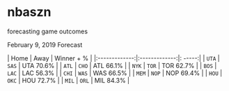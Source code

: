 # nbaszn
forecasting game outcomes

February 9, 2019 Forecast

| Home        | Away           | Winner + %  |
|:-------------:|:-------------:|: -----:|
| `UTA`      | `SAS` | UTA 70.6% |
| `ATL`      | `CHO` | ATL 66.1% |
| `NYK`      | `TOR` | TOR 62.7% |
| `BOS`      | `LAC` | LAC 56.3% |
| `CHI`      | `WAS` | WAS 66.5% |
| `MEM`      | `NOP` | NOP 69.4% |
| `HOU`      | `OKC` | HOU 72.7% |
| `MIL`      | `ORL` | MIL 84.3% |



